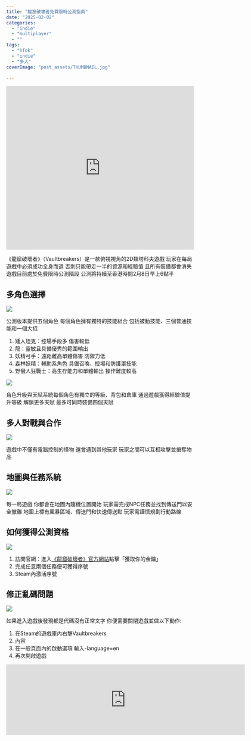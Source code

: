 ```yaml
---
title: "龍窟破壞者免費限時公測指南"
date: "2025-02-02"
categories:
  - "indie"
  - "multiplayer"
  - ""
tags:
  - "hfok"
  - "indie"
  - "多人"
coverImage: "post_assets/THUMBNAIL.jpg"

---
```


<!-- Embed -->

<iframe width="100%" height="440" src="https://www.youtube.com/embed/ZYeZ9vJUbb8" 
  title="YouTube video player" frameborder="0" allow="accelerometer; autoplay;
  clipboard-write; encrypted-media; gyroscope; picture-in-picture; web-share"
  referrerpolicy="strict-origin-when-cross-origin" allowfullscreen></iframe>


<!-- Context -->
《龍窟破壞者》（Vaultbreakers）是一款俯視視角的2D類塔科夫遊戲
玩家在每局遊戲中必須成功全身而退
否則只能帶走一半的資源和經驗值
且所有裝備都會消失
遊戲目前處於免費限時公測階段
公測將持續至香港時間2月8日早上6點半


## 多角色選擇

![](post_assets/20250203_01-14-41.png)

公測版本提供五個角色
每個角色擁有獨特的技能組合
包括被動技能、三個普通技能和一個大招

1. 矮人坦克：控場手段多 傷害較低
2. 龍：靈敏且具備優秀的範圍輸出
3. 妖精弓手：遠距離高單體傷害 防禦力低
4. 森林妖精：輔助系角色 具備召喚、控場和防護罩技能
5. 野蠻人狂戰士：高生存能力和單體輸出 操作難度較高

![](post_assets/20250203_01-14-15.png)

角色升級與天賦系統每個角色有獨立的等級、背包和倉庫
通過遊戲獲得經驗值提升等級 解鎖更多天賦
最多可同時裝備四個天賦

## 多人對戰與合作

![](post_assets/20250203_01-16-47.png)

遊戲中不僅有電腦控制的怪物
還會遇到其他玩家
玩家之間可以互相攻擊並搶奪物品

## 地圖與任務系統

![](post_assets/20250203_01-15-07.png)

每一局遊戲 你都會在地圖內隨機位置開始
玩家需完成NPC任務並找到傳送門以安全撤離
地圖上標有風暴區域、傳送門和快速傳送點
玩家需謹慎規劃行動路線

## 如何獲得公測資格

![](post_assets/20250203_01-12-55.png)

1. 訪問官網：進入[《龍窟破壞者》官方網站](https://vaultbreakers.com/zh-TW)點擊「獲取你的金鑰」
2. 完成任意兩個任務便可獲得序號
3. Steam內激活序號

## 修正亂碼問題

![](post_assets/image.png)

如果進入遊戲後發現都是代碼沒有正常文字
你便需要關閉遊戲並做以下動作:
1. 在Steam的遊戲庫內右擊Vaultbreakers
2. 內容
3. 在一般頁面內的啟動選項 輸入-language=en
4. 再次開啟遊戲

<iframe src="https://store.steampowered.com/widget/306910/?utm_source=homepage&utm_campaign=mycampaign" frameborder="0" width="640" height="190"></iframe>



